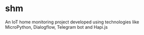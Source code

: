 # shm
An IoT home monitoring project developed using technologies like MicroPython, Dialogflow, Telegram bot and Hapi.js 
